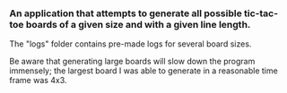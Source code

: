 ### An application that attempts to generate all possible tic-tac-toe boards of a given size and with a given line length.

The "logs" folder contains pre-made logs for several board sizes.

Be aware that generating large boards will slow down the program immensely; the largest board I was able to generate in a reasonable time frame was 4x3.
